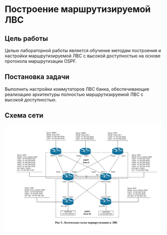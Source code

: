 #  Построение маршрутизируемой ЛВС 
## Цель работы 
Целью лабораторной работы является обучение методам построения и настройки маршрутизируемой ЛВС с высокой доступностью
на основе протокола маршрутизации OSPF. 

## Постановка задачи
Выполнить настройки коммутаторов ЛВС банка, обеспечивающие реализацию архитектуры полностью маршрутизируемой ЛВС с
высокой доступностью. 

## Cхема сети
![](labimage/sheme.png)

